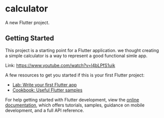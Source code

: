 # calculator

A new Flutter project.

## Getting Started

This project is a starting point for a Flutter application.
we thought creating a simple calculator is a way to represent a good functional simle app.

Link: https://www.youtube.com/watch?v=l4bLPfS1uik

A few resources to get you started if this is your first Flutter project:

- [Lab: Write your first Flutter app](https://docs.flutter.dev/get-started/codelab)
- [Cookbook: Useful Flutter samples](https://docs.flutter.dev/cookbook)

For help getting started with Flutter development, view the
[online documentation](https://docs.flutter.dev/), which offers tutorials,
samples, guidance on mobile development, and a full API reference.

